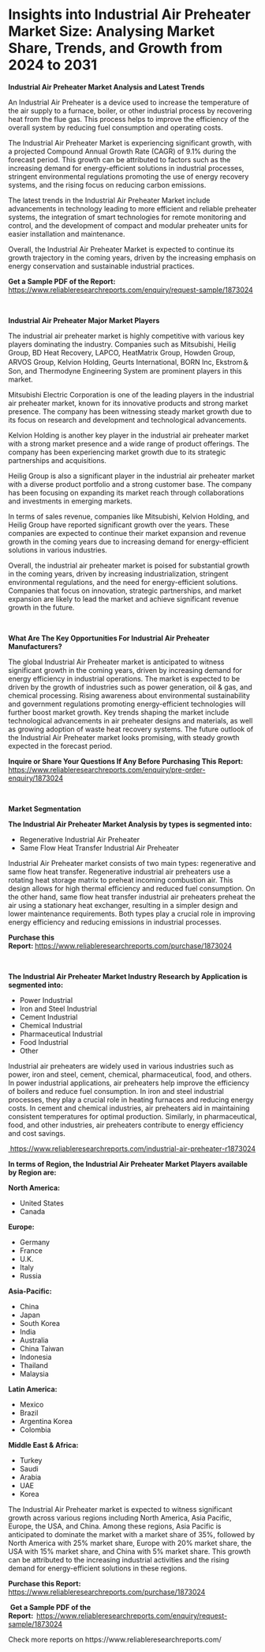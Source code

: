 <p><h1>Insights into Industrial Air Preheater Market Size: Analysing Market Share, Trends, and Growth from 2024 to 2031</h1></p><p><strong>Industrial Air Preheater Market Analysis and Latest Trends</strong></p>
<p><p>An Industrial Air Preheater is a device used to increase the temperature of the air supply to a furnace, boiler, or other industrial process by recovering heat from the flue gas. This process helps to improve the efficiency of the overall system by reducing fuel consumption and operating costs.</p><p>The Industrial Air Preheater Market is experiencing significant growth, with a projected Compound Annual Growth Rate (CAGR) of 9.1% during the forecast period. This growth can be attributed to factors such as the increasing demand for energy-efficient solutions in industrial processes, stringent environmental regulations promoting the use of energy recovery systems, and the rising focus on reducing carbon emissions.</p><p>The latest trends in the Industrial Air Preheater Market include advancements in technology leading to more efficient and reliable preheater systems, the integration of smart technologies for remote monitoring and control, and the development of compact and modular preheater units for easier installation and maintenance.</p><p>Overall, the Industrial Air Preheater Market is expected to continue its growth trajectory in the coming years, driven by the increasing emphasis on energy conservation and sustainable industrial practices.</p></p>
<p><strong>Get a Sample PDF of the Report:&nbsp;</strong> <a href="https://www.reliableresearchreports.com/enquiry/request-sample/1873024">https://www.reliableresearchreports.com/enquiry/request-sample/1873024</a></p>
<p>&nbsp;</p>
<p><strong>Industrial Air Preheater Major Market Players</strong></p>
<p><p>The industrial air preheater market is highly competitive with various key players dominating the industry. Companies such as Mitsubishi, Heilig Group, BD Heat Recovery, LAPCO, HeatMatrix Group, Howden Group, ARVOS Group, Kelvion Holding, Geurts International, BORN Inc, Ekstrom＆Son, and Thermodyne Engineering System are prominent players in this market.</p><p>Mitsubishi Electric Corporation is one of the leading players in the industrial air preheater market, known for its innovative products and strong market presence. The company has been witnessing steady market growth due to its focus on research and development and technological advancements.</p><p>Kelvion Holding is another key player in the industrial air preheater market with a strong market presence and a wide range of product offerings. The company has been experiencing market growth due to its strategic partnerships and acquisitions.</p><p>Heilig Group is also a significant player in the industrial air preheater market with a diverse product portfolio and a strong customer base. The company has been focusing on expanding its market reach through collaborations and investments in emerging markets.</p><p>In terms of sales revenue, companies like Mitsubishi, Kelvion Holding, and Heilig Group have reported significant growth over the years. These companies are expected to continue their market expansion and revenue growth in the coming years due to increasing demand for energy-efficient solutions in various industries.</p><p>Overall, the industrial air preheater market is poised for substantial growth in the coming years, driven by increasing industrialization, stringent environmental regulations, and the need for energy-efficient solutions. Companies that focus on innovation, strategic partnerships, and market expansion are likely to lead the market and achieve significant revenue growth in the future.</p></p>
<p>&nbsp;</p>
<p><strong>What Are The Key Opportunities For Industrial Air Preheater Manufacturers?</strong></p>
<p><p>The global Industrial Air Preheater market is anticipated to witness significant growth in the coming years, driven by increasing demand for energy efficiency in industrial operations. The market is expected to be driven by the growth of industries such as power generation, oil & gas, and chemical processing. Rising awareness about environmental sustainability and government regulations promoting energy-efficient technologies will further boost market growth. Key trends shaping the market include technological advancements in air preheater designs and materials, as well as growing adoption of waste heat recovery systems. The future outlook of the Industrial Air Preheater market looks promising, with steady growth expected in the forecast period.</p></p>
<p><strong>Inquire or Share Your Questions If Any Before Purchasing This Report:</strong> <a href="https://www.reliableresearchreports.com/enquiry/pre-order-enquiry/1873024">https://www.reliableresearchreports.com/enquiry/pre-order-enquiry/1873024</a></p>
<p>&nbsp;</p>
<p><strong>Market Segmentation</strong></p>
<p><strong>The Industrial Air Preheater Market Analysis by types is segmented into:</strong></p>
<p><ul><li>Regenerative Industrial Air Preheater</li><li>Same Flow Heat Transfer Industrial Air Preheater</li></ul></p>
<p><p>Industrial Air Preheater market consists of two main types: regenerative and same flow heat transfer. Regenerative industrial air preheaters use a rotating heat storage matrix to preheat incoming combustion air. This design allows for high thermal efficiency and reduced fuel consumption. On the other hand, same flow heat transfer industrial air preheaters preheat the air using a stationary heat exchanger, resulting in a simpler design and lower maintenance requirements. Both types play a crucial role in improving energy efficiency and reducing emissions in industrial processes.</p></p>
<p><strong>Purchase this Report:&nbsp;</strong><a href="https://www.reliableresearchreports.com/purchase/1873024">https://www.reliableresearchreports.com/purchase/1873024</a></p>
<p>&nbsp;</p>
<p><strong>The Industrial Air Preheater Market Industry Research by Application is segmented into:</strong></p>
<p><ul><li>Power Industrial</li><li>Iron and Steel Industrial</li><li>Cement Industrial</li><li>Chemical Industrial</li><li>Pharmaceutical Industrial</li><li>Food Industrial</li><li>Other</li></ul></p>
<p><p>Industrial air preheaters are widely used in various industries such as power, iron and steel, cement, chemical, pharmaceutical, food, and others. In power industrial applications, air preheaters help improve the efficiency of boilers and reduce fuel consumption. In iron and steel industrial processes, they play a crucial role in heating furnaces and reducing energy costs. In cement and chemical industries, air preheaters aid in maintaining consistent temperatures for optimal production. Similarly, in pharmaceutical, food, and other industries, air preheaters contribute to energy efficiency and cost savings.</p></p>
<p><a href="https://www.reliableresearchreports.com/industrial-air-preheater-r1873024">&nbsp;https://www.reliableresearchreports.com/industrial-air-preheater-r1873024</a></p>
<p><strong>In terms of Region, the Industrial Air Preheater Market Players available by Region are:</strong></p>
<p>
    <p> <strong> North America: </strong>
        <ul>
            <li>United States</li>
            <li>Canada</li>
        </ul>
        </p> 
    <p> <strong> Europe: </strong>
        <ul>
            <li>Germany</li>
            <li>France</li>
            <li>U.K.</li>
            <li>Italy</li>
            <li>Russia</li>
        </ul>
        </p> 
    <p> <strong> Asia-Pacific: </strong>
        <ul>
            <li>China</li>
            <li>Japan</li>
            <li>South Korea</li>
            <li>India</li>
            <li>Australia</li>
            <li>China Taiwan</li>
            <li>Indonesia</li>
            <li>Thailand</li>
            <li>Malaysia</li>
        </ul>
        </p> 
    <p> <strong> Latin America: </strong>
        <ul>
            <li>Mexico</li>
            <li>Brazil</li>
            <li>Argentina Korea</li>
            <li>Colombia</li>
        </ul>
        </p> 
    <p> <strong> Middle East & Africa: </strong>
        <ul>
            <li>Turkey</li>
            <li>Saudi</li>
            <li>Arabia</li>
            <li>UAE</li>
            <li>Korea</li>
        </ul>
    </p>
    </p>
<p><p>The Industrial Air Preheater market is expected to witness significant growth across various regions including North America, Asia Pacific, Europe, the USA, and China. Among these regions, Asia Pacific is anticipated to dominate the market with a market share of 35%, followed by North America with 25% market share, Europe with 20% market share, the USA with 15% market share, and China with 5% market share. This growth can be attributed to the increasing industrial activities and the rising demand for energy-efficient solutions in these regions.</p></p>
<p><strong>Purchase this Report: </strong><a href="https://www.reliableresearchreports.com/purchase/1873024">https://www.reliableresearchreports.com/purchase/1873024</a></p>
<p>&nbsp;<strong>Get a Sample PDF of the Report:&nbsp;&nbsp;</strong><a href="https://www.reliableresearchreports.com/enquiry/request-sample/1873024">https://www.reliableresearchreports.com/enquiry/request-sample/1873024</a></p>
<p><strong></strong></p>
<p>Check more reports on https://www.reliableresearchreports.com/</p>